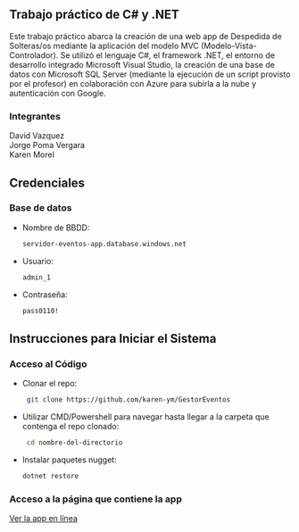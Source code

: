 ## Trabajo práctico de C# y .NET

Este trabajo práctico abarca la creación de una web app de Despedida de Solteras/os mediante la aplicación del modelo MVC (Modelo-Vista-Controlador). Se utilizó el lenguaje C#, el framework .NET, el entorno de desarrollo integrado Microsoft Visual Studio, la creación de una base de datos con Microsoft SQL Server (mediante la ejecución de un script provisto por el profesor) en colaboración con Azure para subirla a la nube y autenticación con Google.

### Integrantes

David Vazquez <br>
Jorge Poma Vergara <br>
Karen Morel

## Credenciales

### Base de datos

* Nombre de BBDD:
   ```sh
   servidor-eventos-app.database.windows.net
   ```
* Usuario:
   ```sh
   admin_1
   ```
* Contraseña:
   ```sh
   pass0110!
   ```

## Instrucciones para Iniciar el Sistema

### Acceso al Código

* Clonar el repo:
   ```sh
    git clone https://github.com/karen-ym/GestorEventos
   ```
* Utilizar CMD/Powershell para navegar hasta llegar a la carpeta que contenga el repo clonado:
   ```sh
    cd nombre-del-directorio
   ```
* Instalar paquetes nugget:
  ```sh
  dotnet restore
  ```

<p> </p>

### Acceso a la página que contiene la app

[Ver la app en línea](https://google.com) <!-- // COMPLETAR LUEGO -->
